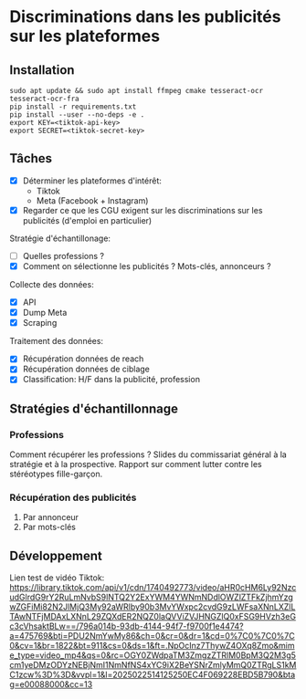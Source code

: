 # Discriminations dans les publicités sur les plateformes

## Installation

```
sudo apt update && sudo apt install ffmpeg cmake tesseract-ocr tesseract-ocr-fra
pip install -r requirements.txt
pip install --user --no-deps -e .
export KEY=<tiktok-api-key>
export SECRET=<tiktok-secret-key>
```

## Tâches

- [x] Déterminer les plateformes d'intérêt:
  - Tiktok
  - Meta (Facebook + Instagram)
- [x] Regarder ce que les CGU exigent sur les discriminations sur les publicités (d'emploi en particulier)

Stratégie d'échantillonage:
- [ ] Quelles professions ?
- [x] Comment on sélectionne les publicités ? Mots-clés, annonceurs ?

Collecte des données:
- [x] API
- [x] Dump Meta
- [x] Scraping

Traitement des données:
- [x] Récupération données de reach
- [x] Récupération données de ciblage
- [x] Classification: H/F dans la publicité, profession

## Stratégies d'échantillonnage

### Professions

Comment récupérer les professions ? Slides du commissariat général à la stratégie et à la prospective. Rapport sur comment lutter contre les stéréotypes fille-garçon.

### Récupération des publicités

1. Par annonceur
2. Par mots-clés

## Développement

Lien test de vidéo Tiktok: https://library.tiktok.com/api/v1/cdn/1740492773/video/aHR0cHM6Ly92NzcudGlrdG9rY2RuLmNvbS9lNTQ2Y2ExYWM4YWNmNDdlOWZlZTFkZjhmYzgwZGFiMi82N2JlMjQ3My92aWRlby90b3MvYWxpc2cvdG9zLWFsaXNnLXZlLTAwNTFjMDAxLXNnL29ZQXdER2NQZ0laQVViZVJHNGZlQ0xFSG9HVzh3eGc3cVhsaktBLw==/796a014b-93db-4144-94f7-f9700f1e4474?a=475769&bti=PDU2NmYwMy86&ch=0&cr=0&dr=1&cd=0%7C0%7C0%7C0&cv=1&br=1822&bt=911&cs=0&ds=1&ft=.NpOcInz7ThywZ4OXq8Zmo&mime_type=video_mp4&qs=0&rc=OGY0ZWdpaTM3ZmgzZTRlM0BpM3Q2M3g5cm1yeDMzODYzNEBjNmI1NmNfNS4xYC9iX2BeYSNrZmlyMmQ0ZTRgLS1kMC1zcw%3D%3D&vvpl=1&l=2025022514125250EC4F069228EBD5B790&btag=e00088000&cc=13
